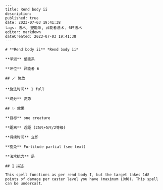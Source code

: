 
    ---
    title: Rend body ii
    description: 
    published: true
    date: 2023-07-03 19:41:38
    tags: 法术, 塑能系, 异能者法术, 6环法术
    editor: markdown
    dateCreated: 2023-07-03 19:41:38
    ---

    # **Rend body ii** *Rend body ii*

    **学派** 塑能系 

    **环位** 异能者 6

    ## 🪄 施放

    **施法时间** 1 full

    **成分** 姿势

    ## ✨ 效果 

    **目标** one creature 

    **距离** 近距 (25尺+5尺/2等级)  

    **持续时间** 立即 

    **豁免** Fortitude partial (see text)

    **法术抗力** 是

    ## 📖 描述

    This spell functions as per rend body I, but the target takes 1d8 points of damage per caster level you have (maximum 10d8). This spell can be undercast.
    
